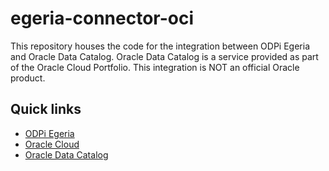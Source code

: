 # egeria-connector-oci
This repository houses the code for the integration between ODPi Egeria and Oracle Data Catalog. Oracle Data Catalog is a service provided as part of the Oracle Cloud Portfolio. This integration is NOT an official Oracle product.

## Quick links

- [ODPi Egeria](https://egeria.odpi.org/)
- [Oracle Cloud](https://www.oracle.com/cloud/)
- [Oracle Data Catalog](https://www.oracle.com/big-data/data-catalog/)
